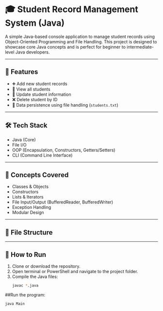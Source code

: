 # 🎓 Student Record Management System (Java)

A simple Java-based console application to manage student records using Object-Oriented Programming and File Handling. This project is designed to showcase core Java concepts and is perfect for beginner to intermediate-level Java developers.

---

## 🚀 Features

- ➕ Add new student records
- 📄 View all students
- 📝 Update student information
- ❌ Delete student by ID
- 💾 Data persistence using file handling (`students.txt`)

---

## 🛠️ Tech Stack

- Java (Core)
- File I/O
- OOP (Encapsulation, Constructors, Getters/Setters)
- CLI (Command Line Interface)

---

## 🧠 Concepts Covered

- Classes & Objects
- Constructors
- Lists & Iterators
- File Input/Output (BufferedReader, BufferedWriter)
- Exception Handling
- Modular Design

---

## 📁 File Structure


---

## 🧪 How to Run

1. Clone or download the repository.
2. Open terminal or PowerShell and navigate to the project folder.
3. Compile the Java files:
   ```bash
   javac *.java
   
##Run the program:

```bash
java Main

